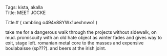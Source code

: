Tags: kista, akalla  
Title: MEET JOCKE  
  
Title:# ( rambling o494v88YWx1uexhnwo1 )  
  
take me for a dangerous walk through the projects without sidewalk, on mud. promiscuity with an old hate object as winter fades and gives way to exit, stage left. romanian metal core to the masses and expensive boulabaisse (sp???). and beers at the irish joint.  

